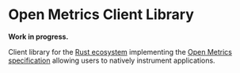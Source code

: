 # Open Metrics Client Library

**Work in progress.**

Client library for the [Rust ecosystem](https://github.com/rust-lang/)
implementing the [Open Metrics
specification](https://github.com/OpenObservability/OpenMetrics) allowing users
to natively instrument applications.
